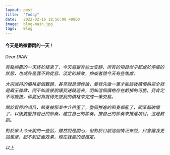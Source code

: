 ```yaml
---
layout: post
title:  "Today"
date:   2022-02-16 18:56:00 +0800
image:  blog-main.jpg
tags:   Blog
---
```


#### 今天是略微鬱悶的一天！<br>

*Dear DIAN*  

*有點抑鬱的一天終於結束了，今天感覺有些太安靜，所有的項目似乎都處於停擺的狀態，也或許是我不夠從容、淡定的緣故，抑或者說今天有些焦慮。*  

*大宗減持的價格是個難題，甚至說是個悖論，要我先做一筆才能談後續價格完全就是霸王條款，倒不如直接說讓我送錢過去，明知這個價格存在虧損的可能，我肯定不可能接，你要出貨就得先按我的價格來完成一筆交易。*  

*關於質押的項目，節奏被那羣中介帶歪了，整個推進的節奏都亂了，關系都破壞了，以後要堅持自己的節奏，建立自己的節奏，按自己的節奏來推進項目，這是教訓。*  

*對於家人今天說的一些話，雖然說是關心，但對於目前這個情況來說，只會讓我更加焦慮，起不到正面效果，現在我要的是穩定。*  

*以上*
